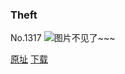 ### Theft
No.1317
![图片不见了~~~](https://imgs.xkcd.com/comics/theft.png)

[原址](https://xkcd.com//1317) [下载](https://imgs.xkcd.com/comics/theft.png)


